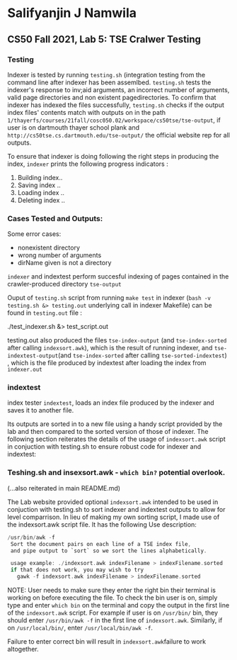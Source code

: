 # Salifyanjin J Namwila
## CS50 Fall 2021, Lab 5: TSE Cralwer Testing

### Testing
Indexer  is tested by running `testing.sh` (integration testing from the command line after indexer has been assemlbed. `testing.sh` tests the indexer's response to inv;aid arguments, an incorrect number of arguments, valid page directories and non existent pagedirectories. To confirm that indexer has indexed the files successfully, `testing.sh` checks if the output index files' contents match with outputs on in the path `1/thayerfs/courses/21fall/cosc050.02/workspace/cs50tse/tse-output`, if user is on  dartmouth thayer school plank and ` http://cs50tse.cs.dartmouth.edu/tse-output/` the official website rep for all outputs.

To ensure that indexer is doing following the right steps in producing the index, `indexer` prints the following progress indicators :
1. Building index..
2. Saving index ..
3. Loading index ..
4. Deleting index ..

### Cases Tested and Outputs:
Some error cases:
* nonexistent directory
* wrong number of arguments
* dirName given is not a directory

`indexer` and indextest perform succesful indexing of pages contained in the crawler-produced directory `tse-output`

Ouput of `testing.sh` script from running `make test` in indexer (`bash -v testing.sh &> testing.out` underlying call in indexer Makefile) can be found in `testing.out` file :

./test_indexer.sh &> test_script.out

testing.out  also produced the files `tse-index-output` (and `tse-index-sorted` after calling `indexsort.awk`), which is the result of running indexer, and `tse-indextest-output`(and `tse-index-sorted` after calling `tse-sorted-indextest`) , which is the file produced by indextest after loading the index from `indexer.out`

### indextest
index tester `indextest`, loads an index file produced by the indexer and saves it to another file. 

Its outputs are  sorted in to a new file using a handy script provided by the lab and then compared to the sorted version of those of indexer.
The following section  reiterates the details of the usage of `indexsort.awk` script in conjuction with testing.sh to ensure robust code for indexer and indextest:

### Teshing.sh and insexsort.awk - `which bin?` potential overlook.
(...also reiterated in main README.md)

The Lab website provided optional `indexsort.awk` intended to be used  in conjuction with testing.sh to sort indexer  and indextest outputs to allow for level comparrison. In lieu of making my own sorting script, I made use of the indexsort.awk script file. It  has the following Use description:

```c
/usr/bin/awk -f
 Sort the document pairs on each line of a TSE index file,
 and pipe output to `sort` so we sort the lines alphabetically.

 usage example: ./indexsort.awk indexFilename > indexFilename.sorted
 if that does not work, you may wish to try
   gawk -f indexsort.awk indexFilename > indexFilename.sorted 
```

NOTE: User needs to make sure they enter the right bin their terminal is working on before executing the file. To check the bin user is on, simply type and enter `which bin` on the terminal and copy the output in the first line of the `indexsort.awk` script. For example if user is on `/usr/bin/` bin, they should enter  `/usr/bin/awk -f` in the first line of `indexsort.awk`. Similarly, if on `/usr/local/bin/`, enter  `/usr/local/bin/awk -f`.

Failure to enter correct bin will result in `indexsort.awk`failure to work altogether.

